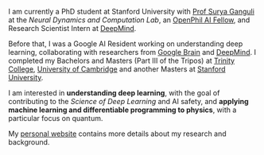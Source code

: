I am currently a PhD student at Stanford University with [Prof Surya Ganguli](https://ganguli-gang.stanford.edu/index.html) at the *Neural Dynamics and Computation Lab*, an [OpenPhil AI Fellow](https://www.openphilanthropy.org/focus/global-catastrophic-risks/potential-risks-advanced-artificial-intelligence/open-phil-ai-fellowship-2020-class), and Research Scientist Intern at [DeepMind](https://deepmind.com/).

 Before that, I was a Google AI Resident working on understanding deep learning, collaborating with researchers from [Google Brain](https://research.google/teams/brain/) and [DeepMind](https://deepmind.com/). I completed my Bachelors and Masters (Part III of the Tripos) at [Trinity College](https://www.trin.cam.ac.uk/), [University of Cambridge](https://www.cam.ac.uk/) and another Masters at [Stanford University](https://www.stanford.edu/).

I am interested in **understanding deep learning**, with the goal of contributing to the *Science of Deep Learning* and AI safety, and **applying machine learning and differentiable programming to physics**, with a particular focus on quantum.

My [personal website](http://stanford.edu/~sfort1/) contains more details about my research and background.
